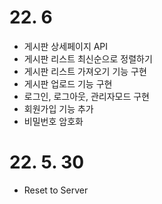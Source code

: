 # 22. 6

- 게시판 상세페이지 API
- 게시판 리스트 최신순으로 정렬하기
- 게시판 리스트 가져오기 기능 구현
- 게시판 업로드 기능 구현
- 로그인, 로그아웃, 관리자모드 구현
- 회원가입 기능 추가
- 비밀번호 암호화

# 22. 5. 30

- Reset to Server
